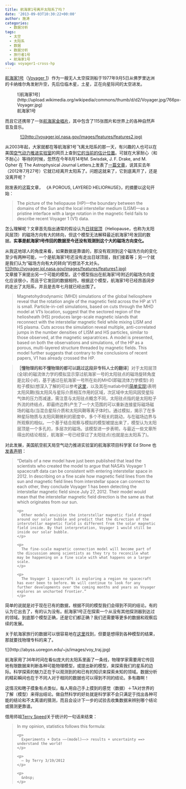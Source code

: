 ```yaml
---
title: 航海家1号离开太阳系了吗？
date: '2013-09-03T10:30:22+00:00'
author: 施涛
categories:
  - 数据分析
tags:
  - 太空
  - 太阳系
  - 数据
  - 数据分析
  - 旅行者1号
  - 航海家1号
slug: voyager1-cross-hp
---
```


<a href="http://zh.wikipedia.org/zh-tw/旅行者1号" target="_blank">航海家1号</a>（<a href="http://voyager.jpl.nasa.gov" target="_blank">Voyager 1</a>）作为一艘无人太空探测船于1977年9月5日从佛罗里达洲的卡纳维尔角发射升空，先后位临木星，土星，正在向星际间的太空进发。

<figure style="width: 600px" class="wp-caption aligncenter">![航海家1号](http://upload.wikimedia.org/wikipedia/commons/thumb/d/d2/Voyager.jpg/766px-Voyager.jpg)<figcaption class="wp-caption-text">航海家1号</figcaption></figure>
  
<!--more-->


  
而且它还携带了一张<a href="http://voyager.jpl.nasa.gov/spacecraft/goldenrec.html" target="_blank">航海家金唱片</a>，其中包含了115张图片和世界上的各种自然声音及音乐。

<p style="text-align: center;">
  <a href="http://zh.wikipedia.org/wiki/旅行者金唱片">![](http://voyager.jpl.nasa.gov/images/features/features2.jpg)</a>
</p>

从2003年起，大家就都在等航海家1号飞离太阳系的那一天，有兴趣的人也可以在美国<a href="http://voyager.jpl.nasa.gov/index.html" target="_blank">空气动力推进实验室</a>的网页上查到<a href="http://voyager.jpl.nasa.gov/where/" target="_blank">它的当前的估计位置</a>。可就在大家耐心（和不耐心）等待的时候，忽然在今年8月14号M. Swisdak, J. F. Drake, and M. Opher 在 The Astrophysical Journal Letters上发表了<a href="http://iopscience.iop.org/2041-8205/774/1/L8/pdf/2041-8205_774_1_L8.pdf" target="_blank">一篇文章</a>，说其实去年（2012年7月27号）它就已经离开太阳系了。问题这就来了，它到底离开了，还是没离开呢？

<div title="Page 1">
  <div title="Page 1">
    <div>
      刚发表的这篇文章， 《A POROUS, LAYERED HELIOPAUSE》，的摘要以这句开始：
    </div>
  </div>
  
  <blockquote>
    <p>
      The picture of the heliopause (HP)—the boundary between the domains of the Sun and the local interstellar medium (LISM)—as a pristine interface with a large rotation in the magnetic field fails to describe recent Voyager 1 (V1) data.
    </p>
  </blockquote>
  
  <p>
    怎么理解呢？文章首先指出通常的假设认为<a href="http://zh.wikipedia.org/zh-cn/日球層頂" target="_blank">日球层顶</a>（Heliopause，也称为太阳风层顶）的磁场方向有大的转向，但这个模型无法解释最近航海家1号发回的数据。<strong>实事是航海家1号传回的数据至今还没有观测到这个大的磁场方向变化。</strong>
  </p>
  
  <p>
    从我这地球人的角度来看，如果数据是靠谱的，那没有观测到这个磁场方向的变化至少有两种可能，一个是航海家1号还没有走出日球顶层，我们接着等；另一个就是我们认为“磁场方向有大的转向”的想法不太对头。<br /> <a href="http://voyager.jpl.nasa.gov/images/features/features1.jpg">![](http://voyager.jpl.nasa.gov/images/features/features1.jpg)</a><br /> 文章接下来提出另一个可能的模型。这个模型指出在航海家1号附近的磁场方向变化应该很小，而且于它发回的数据相符。根据这个模型，航海家1号已经昂首阔步的走出了太阳系，并且是去年七月就已经出围了。
  </p>
  
  <div title="Page 1">
    <blockquote>
      <p>
        Magnetohydrodynamic (MHD) simulations of the global heliosphere reveal that the rotation angle of the magnetic field across the HP at V1 is small. Particle-in-cell simulations, based on cuts through the MHD model at V1’s location, suggest that the sectored region of the heliosheath (HS) produces large-scale magnetic islands that reconnect with the interstellar magnetic field while mixing LISM and HS plasma. Cuts across the simulation reveal multiple, anti-correlated jumps in the number densities of LISM and HS particles, similar to those observed, at the magnetic separatrices. A model is presented, based on both the observations and simulations, of the HP as a porous, multi-layered structure threaded by magnetic fields. This model further suggests that contrary to the conclusions of recent papers, V1 has already crossed the HP.
      </p>
    </blockquote>
  </div>
  
  <blockquote>
    <p>
      <strong>［懂物理的和不懂物理的都可以跳过这段非专科人士的翻译］</strong>对于太阳层顶(全球)的磁流体力学的模拟显示穿过航海家一号的太阳驻点的磁场旋转角度是比较小的，基于通过在航海家一号所在处的MHD(即磁流体力学模型) 的粒子模拟(想深入了解的可以参考<a href="https://perswww.kuleuven.be/~u0052182/weather/pic.pdf" target="_blank">这里</a>，以及其在matlab中的<a href="http://www.particleincell.com/2011/particle-in-cell-example/" target="_blank">简单实现</a>)表明太阳风鞘(指太阳风与星际介质相互作用的区域，次区域中太阳风因受星际气体的压力而减速，需注意与太阳驻点概念不同，太阳驻点指的是太阳粒子外流的终结点，即最终边界)产生了一个大范围的可以重新连接星际磁场磁场的磁岛(当混合星际介质和太阳风鞘等离子体时)。通过模拟，揭示了在多种星际物质与太阳风鞘微利的密度中，多个不相关的跳动，与在磁场边界与所观察的相似。一个基于结合观察与模拟的模型被提出来了，模型认为太阳层顶是一个多孔的，多层次的磁场。该模型进一步表明，与最近一些文章所得出的结论相反，航海家一号已经穿过了太阳驻点(也就是出太阳系了)。
    </p>
  </blockquote>
  
  <p>
    对此发展，美国航空航天局空气动力推进实验室的航海家项目科学家 Ed Stone 也<a href="http://www.jpl.nasa.gov/news/news.php?release=2013-251" target="_blank">发表声明</a>：
  </p>
  
  <blockquote>
    <p>
      “Details of a new model have just been published that lead the scientists who created the model to argue that NASA’s Voyager 1 spacecraft data can be consistent with entering interstellar space in 2012. In describing on a fine scale how magnetic field lines from the sun and magnetic field lines from interstellar space can connect to each other, they conclude Voyager 1 has been detecting the interstellar magnetic field since July 27, 2012. Their model would mean that the interstellar magnetic field direction is the same as that which originates from our sun.
    </p>
    
    <p>
      Other models envision the interstellar magnetic field draped around our solar bubble and predict that the direction of the interstellar magnetic field is different from the solar magnetic field inside. By that interpretation, Voyager 1 would still be inside our solar bubble.
    </p>
    
    <p>
      The fine-scale magnetic connection model will become part of the discussion among scientists as they try to reconcile what may be happening on a fine scale with what happens on a larger scale.
    </p>
    
    <p>
      The Voyager 1 spacecraft is exploring a region no spacecraft has ever been to before. We will continue to look for any further developments over the coming months and years as Voyager explores an uncharted frontier.”
    </p>
  </blockquote>
  
  <p>
    简单的说就是对于现在已有的数据，根据不同的模型我们会得到不同的结论。有的认为它出去了，有的认为没有。航海家1号正在探索一个从没有其他探测器到达过的领域。到底那个模型正确，还是它们都正确？我们还需要等更多的数据和观察后续的发展。
  </p>
  
  <p>
    关于航海家旅行的数据可以很容易地在<a href="http://voyager.jpl.nasa.gov/science/Voyager_Science_Data.html" target="_blank">这里</a>找到，但要是想得到各种模型的结果，那就要找物理专科的来了。
  </p>
  
  <p>
    ![](http://abyss.uoregon.edu/~js/images/voy_traj.jpg)
  </p>
  
  <p>
    航海家用了36年时间在看似庞大的太阳系里画了一条线，物理学家需要用它传回地有限数据来判断各种可能物理模型，或提出新的模型，来探索我们的星系的边际。科学探索的魅力正在于以观测到的和已有的知识来探索未知的领域。数据分析的精彩瞬间也在于不同人对于相同的数据也可以得到不同的结论。多有趣啊！
  </p>
  
  <p>
    这情况和瞎子摸象有点类似，每人用自己手上摸到的感觉（数据）＋TA对世界的了解（模型）来得出结论。做自然科学的好处就是科学家不会只满足于找出各种可能的结论和不太离谱的猜测，而且会设计下一步的试验去收集数据来辨别哪个结论或猜测更靠谱。
  </p>
  
  <p>
    借用师祖<a href="http://www.stat.berkeley.edu/~terry/" target="_blank">Terry Speed</a>关于统计的一句话来结束：
  </p>
  
  <blockquote>
    <p>
      In my opinion, statistics follows this formula:
    </p>
    
    <p>
      Experiments + Data —–(model)––> results + uncertainty ==> understand the world!
    </p>
    
    <p>
      — by Terry 3/19/2012
    </p>
    
    <p>
      &nbsp;
    </p>
  </blockquote>
</div>
